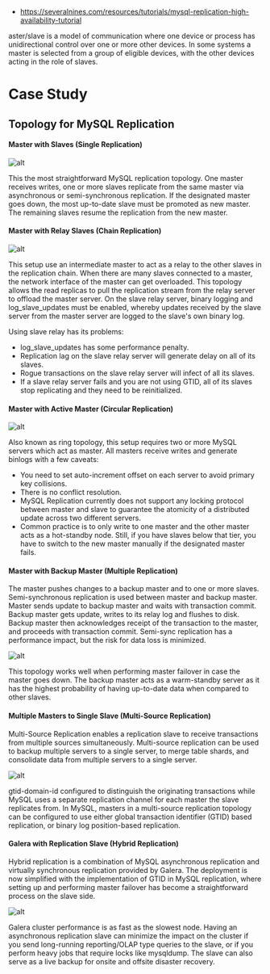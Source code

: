 * https://severalnines.com/resources/tutorials/mysql-replication-high-availability-tutorial

aster/slave is a model of communication where one device or process has unidirectional control over one or more other devices. In some systems a master is selected from a group of eligible devices, with the other devices acting in the role of slaves.

# Case Study

## Topology for MySQL Replication

#### Master with Slaves (Single Replication)

![alt](https://severalnines.com/sites/default/files/resources/tutorials/mysql-replication-tutorial/image16.png)

This the most straightforward MySQL replication topology. One master receives writes, one or more slaves replicate from the same master via asynchronous or semi-synchronous replication. If the designated master goes down, the most up-to-date slave must be promoted as new master. The remaining slaves resume the replication from the new master.

#### Master with Relay Slaves (Chain Replication)

![alt](https://severalnines.com/sites/default/files/resources/tutorials/mysql-replication-tutorial/image25.png)

This setup use an intermediate master to act as a relay to the other slaves in the replication chain. When there are many slaves connected to a master, the network interface of the master can get overloaded. This topology allows the read replicas to pull the replication stream from the relay server to offload the master server. On the slave relay server, binary logging and log_slave_updates must be enabled, whereby updates received by the slave server from the master server are logged to the slave's own binary log.

Using slave relay has its problems:

* log_slave_updates has some performance penalty.
* Replication lag on the slave relay server will generate delay on all of its slaves.
* Rogue transactions on the slave relay server will infect of all its slaves.
* If a slave relay server fails and you are not using GTID, all of its slaves stop replicating and they need to be reinitialized.

#### Master with Active Master (Circular Replication)

![alt](https://severalnines.com/sites/default/files/resources/tutorials/mysql-replication-tutorial/image13.png)

Also known as ring topology, this setup requires two or more MySQL servers which act as master. All masters receive writes and generate binlogs with a few caveats:

* You need to set auto-increment offset on each server to avoid primary key collisions.
* There is no conflict resolution.
* MySQL Replication currently does not support any locking protocol between master and slave to guarantee the atomicity of a distributed update across two different servers.
* Common practice is to only write to one master and the other master acts as a hot-standby node. Still, if you have slaves below that tier, you have to switch to the new master manually if the designated master fails.

#### Master with Backup Master (Multiple Replication)

The master pushes changes to a backup master and to one or more slaves. Semi-synchronous replication is used between master and backup master. Master sends update to backup master and waits with transaction commit. Backup master gets update, writes to its relay log and flushes to disk. Backup master then acknowledges receipt of the transaction to the master, and proceeds with transaction commit. Semi-sync replication has a performance impact, but the risk for data loss is minimized.

![alt](https://severalnines.com/sites/default/files/resources/tutorials/mysql-replication-tutorial/image21.png)

This topology works well when performing master failover in case the master goes down. The backup master acts as a warm-standby server as it has the highest probability of having up-to-date data when compared to other slaves.

#### Multiple Masters to Single Slave (Multi-Source Replication)

Multi-Source Replication enables a replication slave to receive transactions from multiple sources simultaneously. Multi-source replication can be used to backup multiple servers to a single server, to merge table shards, and consolidate data from multiple servers to a single server.

![alt](https://severalnines.com/sites/default/files/resources/tutorials/mysql-replication-tutorial/image15.png)

gtid-domain-id configured to distinguish the originating transactions while MySQL uses a separate replication channel for each master the slave replicates from. In MySQL, masters in a multi-source replication topology can be configured to use either global transaction identifier (GTID) based replication, or binary log position-based replication.

#### Galera with Replication Slave (Hybrid Replication)

Hybrid replication is a combination of MySQL asynchronous replication and virtually synchronous replication provided by Galera. The deployment is now simplified with the implementation of GTID in MySQL replication, where setting up and performing master failover has become a straightforward process on the slave side.

![alt](https://severalnines.com/sites/default/files/resources/tutorials/mysql-replication-tutorial/image22.png)

Galera cluster performance is as fast as the slowest node. Having an asynchronous replication slave can minimize the impact on the cluster if you send long-running reporting/OLAP type queries to the slave, or if you perform heavy jobs that require locks like mysqldump. The slave can also serve as a live backup for onsite and offsite disaster recovery.
